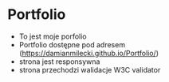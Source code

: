 # Portfolio
* To jest moje porfolio
* Portfolio dostępne pod adresem (https://damianmilecki.github.io/Portfolio/)
* strona jest responsywna
* strona przechodzi walidacje W3C validator


